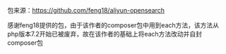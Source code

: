 包来源：https://github.com/feng18/aliyun-opensearch

感谢feng18提供的包，由于该作者的composer包中用到each方法，该方法从php版本7.2开始已被废弃，故在该作者的基础上将each方法改动并自封composer包
